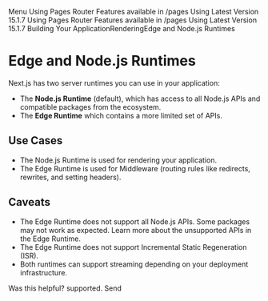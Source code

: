 Menu
Using Pages Router
Features available in /pages
Using Latest Version
15.1.7
Using Pages Router
Features available in /pages
Using Latest Version
15.1.7
Building Your ApplicationRenderingEdge and Node.js Runtimes
# Edge and Node.js Runtimes
Next.js has two server runtimes you can use in your application:
  * The **Node.js Runtime** (default), which has access to all Node.js APIs and compatible packages from the ecosystem.
  * The **Edge Runtime** which contains a more limited set of APIs.


## Use Cases
  * The Node.js Runtime is used for rendering your application.
  * The Edge Runtime is used for Middleware (routing rules like redirects, rewrites, and setting headers).


## Caveats
  * The Edge Runtime does not support all Node.js APIs. Some packages may not work as expected. Learn more about the unsupported APIs in the Edge Runtime.
  * The Edge Runtime does not support Incremental Static Regeneration (ISR).
  * Both runtimes can support streaming depending on your deployment infrastructure.


Was this helpful?
supported.
Send
